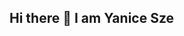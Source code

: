 ## Hi there 👋 I am Yanice Sze

<!--
**YaniceSze/YaniceSze** is a ✨ _special_ ✨ repository because its `README.md` (this file) appears on your GitHub profile.

Here are some ideas to get you started:

- 🔭 I’m currently working on ...
- 🌱 I’m currently learning ...
- 👯 I’m looking to collaborate on ...
- 🤔 I’m looking for help with ...
- 💬 Ask me about ...
- 📫 Please reach me out through my linkedin: www.linkedin.com/in/yanicesze
- 😄 Pronouns: She/Her
- ⚡ Fun fact: ...
-->

